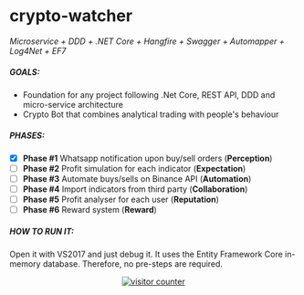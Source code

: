 # crypto-watcher
_Microservice + DDD + .NET Core + Hangfire + Swagger + Automapper + Log4Net + EF7_

##### GOALS:
* Foundation for any project following .Net Core, REST API, DDD and micro-service architecture  
* Crypto Bot that combines analytical trading with people's behaviour

##### PHASES:
- [x]  **Phase #1** Whatsapp notification upon buy/sell orders (**Perception**)  
- [ ]  **Phase #2** Profit simulation for each indicator (**Expectation**)  
- [ ]  **Phase #3** Automate buys/sells on Binance API (**Automation**)  
- [ ]  **Phase #4** Import indicators from third party (**Collaboration**)  
- [ ]  **Phase #5** Profit analyser for each user (**Reputation**)  
- [ ]  **Phase #6** Reward system (**Reward**)

##### HOW TO RUN IT:
Open it with VS2017 and just debug it. It uses the Entity Framework Core in-memory database. Therefore, no pre-steps are required.


<center>
<!-- Start of CuterCounter Code -->
<a href="http://www.cutercounter.com/" target="_blank"><img src="http://www.cutercounter.com/hit.php?id=gvfxqfa&nd=6&style=38" border="0" alt="visitor counter"></a>
<!-- End of CuterCounter Code -->
</center>





